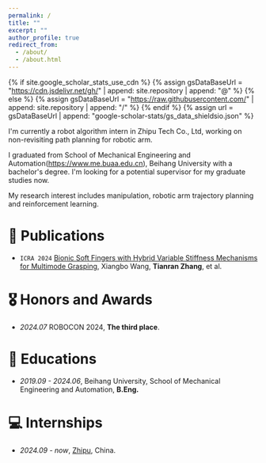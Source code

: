 ```yaml
---
permalink: /
title: ""
excerpt: ""
author_profile: true
redirect_from: 
  - /about/
  - /about.html
---
```


{% if site.google_scholar_stats_use_cdn %}
{% assign gsDataBaseUrl = "https://cdn.jsdelivr.net/gh/" | append: site.repository | append: "@" %}
{% else %}
{% assign gsDataBaseUrl = "https://raw.githubusercontent.com/" | append: site.repository | append: "/" %}
{% endif %}
{% assign url = gsDataBaseUrl | append: "google-scholar-stats/gs_data_shieldsio.json" %}

<span class='anchor' id='about-me'></span>

I'm currently a robot algorithm intern in Zhipu Tech Co., Ltd, working on non-revisiting path planning for robotic arm.

I graduated from School of Mechanical Engineering and Automation(https://www.me.buaa.edu.cn), Beihang University with a bachelor's degree. I'm looking for a potential supervisor for my graduate studies now.

My research interest includes manipulation, robotic arm trajectory planning and reinforcement learning.

# 📝 Publications 

<!-- <div class='paper-box'><div class='paper-box-image'><div><div class="badge">CVPR 2016</div><img src='images/500x300.png' alt="sym" width="100%"></div></div>
<div class='paper-box-text' markdown="1">

[Deep Residual Learning for Image Recognition](https://openaccess.thecvf.com/content_cvpr_2016/papers/He_Deep_Residual_Learning_CVPR_2016_paper.pdf)

**Kaiming He**, Xiangyu Zhang, Shaoqing Ren, Jian Sun

[**Project**](https://scholar.google.com/citations?view_op=view_citation&hl=zh-CN&user=DhtAFkwAAAAJ&citation_for_view=DhtAFkwAAAAJ:ALROH1vI_8AC) <strong><span class='show_paper_citations' data='DhtAFkwAAAAJ:ALROH1vI_8AC'></span></strong>
- Lorem ipsum dolor sit amet, consectetur adipiscing elit. Vivamus ornare aliquet ipsum, ac tempus justo dapibus sit amet. 
</div>
</div> -->

- ``ICRA 2024`` [Bionic Soft Fingers with Hybrid Variable Stiffness Mechanisms for Multimode Grasping](https://ieeexplore.ieee.org/abstract/document/10611680), Xiangbo Wang, **Tianran Zhang**, et al.

# 🎖 Honors and Awards
- *2024.07* ROBOCON 2024, **The third place**.

# 📖 Educations
- *2019.09 - 2024.06*, Beihang University, School of Mechanical Engineering and Automation, **B.Eng.**

<!-- # 💬 Invited Talks
- Nothing yet. -->

# 💻 Internships
- *2024.09 - now*, [Zhipu](https://www.zhipuai.cn/), China.